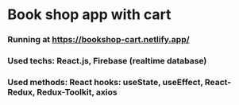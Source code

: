 # Book shop app with cart

### Running at https://bookshop-cart.netlify.app/
### Used techs: React.js, Firebase (realtime database)
### Used methods: React hooks: useState, useEffect, React-Redux, Redux-Toolkit, axios
